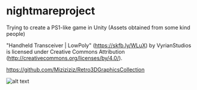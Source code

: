 # nightmareproject

Trying to create a PS1-like game in Unity (Assets obtained from some kind people)

"Handheld Transceiver | LowPoly" (https://skfb.ly/WLuX) by VyrianStudios is licensed under Creative Commons Attribution (http://creativecommons.org/licenses/by/4.0/).

https://github.com/Miziziziz/Retro3DGraphicsCollection

![alt text](https://i.pinimg.com/originals/93/31/6c/93316c85f51aed6a555fe6ca63c26935.jpg)
